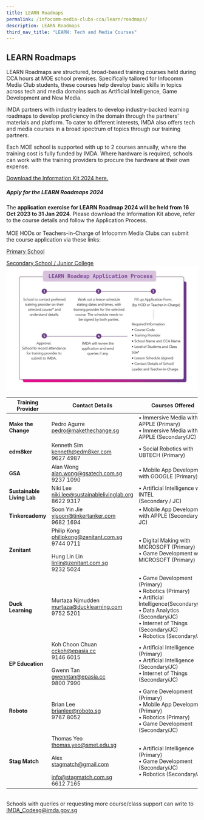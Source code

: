 ```yaml
---
title: LEARN Roadmaps
permalink: /infocomm-media-clubs-cca/learn/roadmaps/
description: LEARN Roadmaps
third_nav_title: "LEARN: Tech and Media Courses"
---
```

## LEARN Roadmaps
LEARN Roadmaps are structured, broad-based training courses held during CCA hours at MOE school premises. Specifically tailored for Infocomm Media Club students, these courses help develop basic skills in topics across tech and media domains such as Artificial Intelligence, Game Development and New Media.

IMDA partners with industry leaders to develop industry-backed learning roadmaps to develop proficiency in the domain through the partners’ materials and platform. To cater to different interests, IMDA also offers tech and media courses in a broad spectrum of topics through our training partners.

Each MOE school is supported with up to 2 courses annually, where the training cost is fully funded by IMDA. Where hardware is required, schools can work with the training providers to procure the hardware at their own expense.

[Download the Information Kit 2024 here.](https://go.gov.sg/learn-roadmaps-infokit24)

##### Apply for the LEARN Roadmaps 2024

The **application exercise for LEARN Roadmap 2024 will be held from 16 Oct 2023 to 31 Jan 2024**. Please download the Information Kit above, refer to the course details and follow the Application Process. <br><br>MOE HODs or Teachers-in-Charge of Infocomm Media Clubs can submit the course application via these links:

[Primary School](https://form.gov.sg/650955b1d5cb3e0011895695 )

[Secondary School / Junior College](https://form.gov.sg/650be1b6dc7011001165e2cc)
![](/images/icmclub/learn%20roadmaps%20process%202024.png)


|**Training Provider**| **Contact Details** | **Courses Offered** |
| -------- | -------- | -------- |
|  **Make the Change** | Pedro Agurre<br>[pedro@makethechange.sg](mailto:pedro@makethechange.sg)<br> | • Immersive Media with APPLE (Primary) <br>• Immersive Media with APPLE (Secondary/JC) |
|**edm8ker**| Kenneth Sim<br>[kenneth@edm8ker.com](mailto:kenneth@edm8ker.com)<br>9627 4987 <br> |• Social Robotics with UBTECH (Primary) |
|**GSA**| Alan Wong<br>[alan.wong@gsatech.com.sg](mailto:alan.wong@gsatech.com.sg)<br>   9237 1090<br>|• Mobile App Development with GOOGLE (Primary) |
|**Sustainable Living Lab**| Niki Lee<br>[niki.lee@sustainablelivinglab.org](mailto:niki.lee@sustainablelivinglab.org)<br>8622 9317|• Artificial Intelligence with INTEL<br>(Secondary / JC)|
|**Tinkercademy**| Soon Yin Jie<br>[yjsoon@tinkertanker.com](mailto:yjsoon@tinkertanker.com) <br>9682 1694|• Mobile App Development with APPLE (Secondary/ JC)|
|**Zenitant**| Philip Kong<br>[philipkong@zenitant.com.sg](mailto:philipkong@zenitant.com.sg)<br>9744 0711 <br><br>Hung Lin Lin<br>[linlin@zenitant.com.sg](mailto:linlin@zenitant.com.sg)<br>9232 5024|• Digital Making with MICROSOFT (Primary) <br>• Game Development with MICROSOFT (Primary) |
|**Duck Learning**| Murtaza Njmudden<br>[murtaza@ducklearning.com](mailto:murtaza@ducklearning.com)<br>9752 5201<br>|• Game Development (Primary)<br>• Robotics (Primary)<br>• Artificial Intelligence(Secondary/JC)<br>• Data Analytics (Secondary/JC)<br>• Internet of Things (Secondary/JC)<br> • Robotics (Secondary/JC)|
|**EP Education**| Koh Choon Chuan <br>[cckoh@epasia.cc](mailto:cckoh@epasia.cc)<br>9146 6015<br><br> Gwenn Tan<br>[gwenntan@epasia.cc](mailto:gwenntan@epasia.cc)<br>9800 7990<br>| • Artificial Intelligence (Primary) <br>• Artificial Intelligence (Secondary/JC)<br>• Internet of Things (Secondary/JC)|
|**Roboto**| Brian Lee<br>[brianlee@roboto.sg](mailto:brianlee@roboto.sg)<br>9767 8052<br>|• Game Development (Primary)<br>• Mobile App Development (Primary)<br> • Robotics (Primary)<br> • Game Development (Secondary/JC)|
|**Stag Match**|Thomas Yeo<br>[thomas.yeo@smet.edu.sg](mailto:thomas.yeo@smet.edu.sg)<br><br>Alex<br>[stagmatch@gmail.com](mailto:stagmatch@gmail.com)<br><br>[info@stagmatch.com.sg](mailto:info@stagmatch.com.sg)<br>6612 7165<br>| • Artificial Intelligence (Primary)<br>• Game Development (Secondary/JC)<br> • Robotics (Secondary/JC)|

<br>Schools with queries or requesting more course/class support can write to [IMDA_Codesg@imda.gov.sg](mailto:IMDA_Codesg@imda.gov.sg)